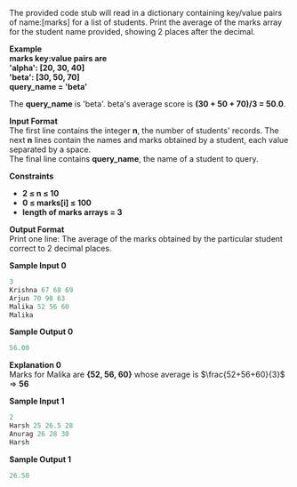 The provided code stub will read in a dictionary containing key/value pairs of name:[marks] for a list of students. Print the average of the marks array for the student name provided, showing 2 places after the decimal.

**Example**  
**marks key:value pairs are**  
**'alpha': [20, 30, 40]**  
**'beta': [30, 50, 70]**  
**query_name = 'beta'**  

The **query_name** is 'beta'. beta's average score is **(30 + 50 + 70)/3 = 50.0**.

**Input Format**  
The first line contains the integer **n**, the number of students' records. The next **n** lines contain the names and marks obtained by a student, each value separated by a space.  
The final line contains **query_name**, the name of a student to query.

**Constraints**
- **2 &le; n &le; 10**
- **0 &le; marks[i] &le; 100**
- **length of marks arrays = 3**

**Output Format**  
Print one line: The average of the marks obtained by the particular student correct to 2 decimal places.

**Sample Input 0**
```python
3
Krishna 67 68 69
Arjun 70 98 63
Malika 52 56 60
Malika
```

**Sample Output 0**
```python
56.00
```

**Explanation 0**  
Marks for Malika are **{52, 56, 60}** whose average is $\frac{52+56+60}{3}$ &rArr; **56**

**Sample Input 1**
```python
2
Harsh 25 26.5 28
Anurag 26 28 30
Harsh
```

**Sample Output 1**
```python
26.50
```

